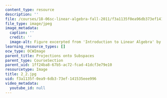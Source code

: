 ```yaml
---
content_type: resource
description: ''
file: /courses/18-06sc-linear-algebra-fall-2011/f3a1135f0ea96db373ef141535eee996_2_2.jpg
file_type: image/jpeg
image_metadata:
  caption: ''
  credit: ''
  image-alt: Figure excerpted from 'Introduction to Linear Algebra' by G.S. Strang
learning_resource_types: []
ocw_type: OCWImage
parent_title: Projections onto Subspaces
parent_type: CourseSection
parent_uid: 1ff24ba8-67b5-ac72-fcad-41dcf3e79e10
resourcetype: Image
title: 2_2.jpg
uid: f3a1135f-0ea9-6db3-73ef-141535eee996
video_metadata:
  youtube_id: null
---
```

